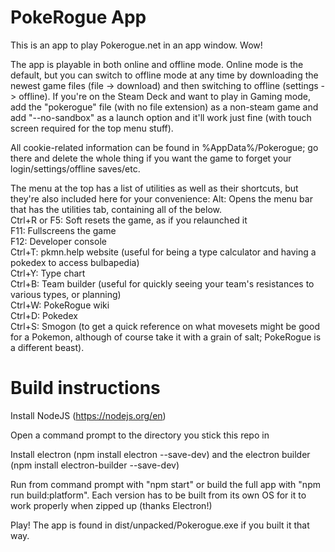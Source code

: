 # PokeRogue App
This is an app to play Pokerogue.net in an app window. Wow! 

The app is playable in both online and offline mode. Online mode is the default, but you can switch to offline mode at any time by downloading the newest game files (file -> download) and then switching to offline (settings -> offline). If you're on the Steam Deck and want to play in Gaming mode, add the "pokerogue" file (with no file extension) as a non-steam game and add "--no-sandbox" as a launch option and it'll work just fine (with touch screen required for the top menu stuff).

All cookie-related information can be found in %AppData%/Pokerogue; go there and delete the whole thing if you want the game to forget your login/settings/offline saves/etc.

The menu at the top has a list of utilities as well as their shortcuts, but they're also included here for your convenience:
Alt: Opens the menu bar that has the utilities tab, containing all of the below.  
Ctrl+R or F5: Soft resets the game, as if you relaunched it  
F11: Fullscreens the game  
F12: Developer console  
Ctrl+T: pkmn.help website (useful for being a type calculator and having a pokedex to access bulbapedia)  
Ctrl+Y: Type chart  
Ctrl+B: Team builder (useful for quickly seeing your team's resistances to various types, or planning)  
Ctrl+W: PokeRogue wiki  
Ctrl+D: Pokedex  
Ctrl+S: Smogon (to get a quick reference on what movesets might be good for a Pokemon, although of course take it with a grain of salt; PokeRogue is a different beast).  

# Build instructions

Install NodeJS (https://nodejs.org/en)

Open a command prompt to the directory you stick this repo in

Install electron (npm install electron --save-dev) and the electron builder (npm install electron-builder --save-dev)

Run from command prompt with "npm start" or build the full app with "npm run build:platform". Each version has to be built from its own OS for it to work properly when zipped up (thanks Electron!)

Play! The app is found in dist/unpacked/Pokerogue.exe if you built it that way.
